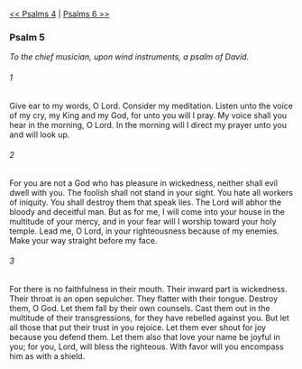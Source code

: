 [<< Psalms 4](Psalms%204.md)  |  [Psalms 6 >>](Psalms%206.md)

### Psalm 5

*To the chief musician, upon wind instruments, a psalm of David.*

###### 1
Give ear to my words, O Lord. Consider my meditation. Listen unto the voice of my cry, my King and my God, for unto you will I pray. My voice shall you hear in the morning, O Lord. In the morning will I direct my prayer unto you and will look up.

###### 2
For you are not a God who has pleasure in wickedness, neither shall evil dwell with you. The foolish shall not stand in your sight. You hate all workers of iniquity. You shall destroy them that speak lies. The Lord will abhor the bloody and deceitful man. But as for me, I will come into your house in the multitude of your mercy, and in your fear will I worship toward your holy temple. Lead me, O Lord, in your righteousness because of my enemies. Make your way straight before my face.

###### 3
For there is no faithfulness in their mouth. Their inward part is wickedness. Their throat is an open sepulcher. They flatter with their tongue. Destroy them, O God. Let them fall by their own counsels. Cast them out in the multitude of their transgressions, for they have rebelled against you. But let all those that put their trust in you rejoice. Let them ever shout for joy because you defend them. Let them also that love your name be joyful in you; for you, Lord, will bless the righteous. With favor will you encompass him as with a shield.